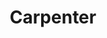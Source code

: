 ---
layout: work
title: Carpenter
year: 2022
client: Personal
studio: 
thumb: /assets/projects/carpenter/thumb.png
---